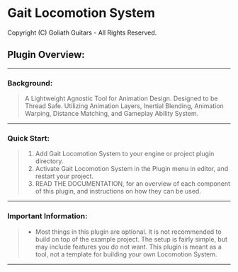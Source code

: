 # Gait Locomotion System
Copyright (C) Goliath Guitars - All Rights Reserved.

## **Plugin Overview:**
---
### **Background:**
> A Lightweight Agnostic Tool for Animation Design. Designed to be Thread Safe. Utilizing Animation Layers, Inertial Blending, Animation Warping, Distance Matching, and Gameplay Ability System.
---
### **Quick Start:**
> 1. Add Gait Locomotion System to your engine or project plugin directory.
> 1. Activate Gait Locomotion System in the Plugin menu in editor, and restart your project.
> 1. READ THE DOCUMENTATION, for an overview of each component of this plugin, and instructions on how they can be used.
---
### **Important Information:**
> - Most things in this plugin are optional. It is not recommended to build on top of the example project. The setup is fairly simple, but may include features you do not want. This plugin is meant as a tool, not a template for building your own Locomotion System.
---
